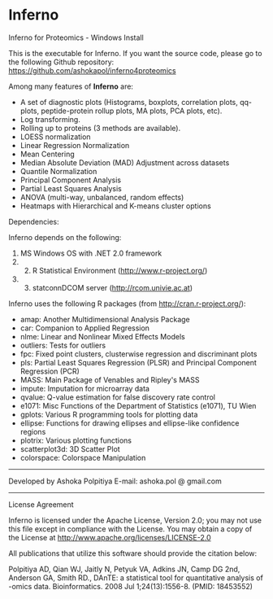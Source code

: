 # Inferno
Inferno for Proteomics - Windows Install

This is the executable for Inferno. If you want the source code, please go to the following Github repository:
https://github.com/ashokapol/inferno4proteomics

Among many features of **Inferno** are:

* A set of diagnostic plots (Histograms, boxplots, correlation plots, qq-plots, peptide-protein rollup plots, MA plots, PCA plots, etc).
* Log transforming.
* Rolling up to proteins (3 methods are available).
* LOESS normalization
* Linear Regression Normalization
* Mean Centering
* Median Absolute Deviation (MAD) Adjustment across datasets
* Quantile Normalization
* Principal Component Analysis
* Partial Least Squares Analysis
* ANOVA (multi-way, unbalanced, random effects)
* Heatmaps with Hierarchical and K-means cluster options

Dependencies:

Inferno depends on the following: 
1. MS Windows OS with .NET 2.0 framework 
2. 2. R Statistical Environment (http://www.r-project.org/) 
3. 3. statconnDCOM server (http://rcom.univie.ac.at)

Inferno uses the following R packages (from http://cran.r-project.org/):

* amap: Another Multidimensional Analysis Package
* car: Companion to Applied Regression
* nlme: Linear and Nonlinear Mixed Effects Models
* outliers: Tests for outliers
* fpc: Fixed point clusters, clusterwise regression and discriminant plots
* pls: Partial Least Squares Regression (PLSR) and Principal Component Regression (PCR)
* MASS: Main Package of Venables and Ripley's MASS
* impute: Imputation for microarray data
* qvalue: Q-value estimation for false discovery rate control
* e1071: Misc Functions of the Department of Statistics (e1071), TU Wien
* gplots: Various R programming tools for plotting data
* ellipse: Functions for drawing ellipses and ellipse-like confidence regions
* plotrix: Various plotting functions
* scatterplot3d: 3D Scatter Plot
* colorspace: Colorspace Manipulation
***
Developed by Ashoka Polpitiya 
E-mail: ashoka.pol @ gmail.com
***
License Agreement

Inferno is licensed under the Apache License, Version 2.0; you may not use this file except in compliance with the License. You may obtain a copy of the License at http://www.apache.org/licenses/LICENSE-2.0

All publications that utilize this software should provide the citation below:

Polpitiya AD, Qian WJ, Jaitly N, Petyuk VA, Adkins JN, Camp DG 2nd, Anderson GA, Smith RD., DAnTE: a statistical tool for quantitative analysis of -omics data. Bioinformatics. 2008 Jul 1;24(13):1556-8. (PMID: 18453552)
